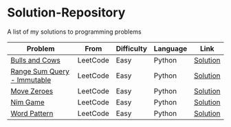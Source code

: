 # Solution-Repository
A list of my solutions to programming problems

Problem | From | Difficulty | Language | Link
------------ | ------------- | ------------- | ------------- | -------------
[Bulls and Cows](https://leetcode.com/problems/bulls-and-cows/) | LeetCode | Easy | Python | [Solution](https://github.com/jfsaaved/Solution-Repository/blob/master/LeetCode/Easy/Python/Bulls-and-Cows.py)
[Range Sum Query - Immutable](https://leetcode.com/problems/range-sum-query-immutable/) | LeetCode | Easy | Python | [Solution](https://github.com/jfsaaved/Solution-Repository/blob/master/LeetCode/Easy/Python/Range-Sum-Query-Immutable.py)
[Move Zeroes](https://leetcode.com/problems/move-zeroes/) | LeetCode | Easy | Python | [Solution](https://github.com/jfsaaved/Solution-Repository/blob/master/LeetCode/Easy/Python/Move-Zeroes.py)
[Nim Game](https://leetcode.com/problems/nim-game/) | LeetCode | Easy | Python | [Solution](https://github.com/jfsaaved/Solution-Repository/blob/master/LeetCode/Easy/Python/Nim-Game.py)
[Word Pattern](https://leetcode.com/problems/word-pattern/) | LeetCode | Easy | Python | [Solution](https://github.com/jfsaaved/Solution-Repository/blob/master/LeetCode/Easy/Python/Word%20Pattern.py)
